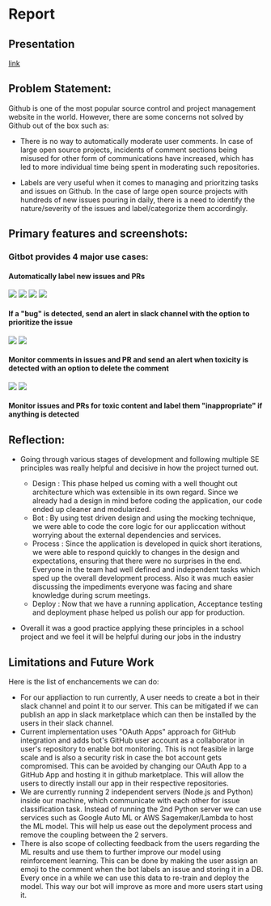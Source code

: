 # Report

## Presentation 
[link](https://www.youtube.com/watch?v=yi6T-52R5bE&feature=youtu.be)

## Problem Statement:

Github is one of the most popular source control and project management website in the world. However, there are some concerns not solved by Github out of the box such as:

* There is no way to automatically moderate user comments. In case of large open source projects, incidents of comment sections being misused for other form of communications have increased, which has led to more individual time being spent in moderating such repositories.

* Labels are very useful when it comes to managing and prioritzing tasks and issues on Github. In the case of large open source projects with hundreds of new issues pouring in daily, there is a need to identify the nature/severity of the issues and label/categorize them accordingly.

## Primary features and screenshots:

### Gitbot provides 4 major use cases:
#### Automatically label new issues and PRs 

![](https://github.ncsu.edu/csc510-fall2019/CSC510-24/blob/master/images/question.png)
![](https://github.ncsu.edu/csc510-fall2019/CSC510-24/blob/master/images/bug.png)
![](https://github.ncsu.edu/csc510-fall2019/CSC510-24/blob/master/images/feature_request.png)
![](https://github.ncsu.edu/csc510-fall2019/CSC510-24/blob/master/images/pr_label.png)

#### If a "bug" is detected, send an alert in slack channel with the option to prioritize the issue

![](https://github.ncsu.edu/csc510-fall2019/CSC510-24/blob/master/images/slack_bug.png)
![](https://github.ncsu.edu/csc510-fall2019/CSC510-24/blob/master/images/slack_bug_prio.png)

#### Monitor comments in issues and PR and send an alert when toxicity is detected with an option to delete the comment

![](https://github.ncsu.edu/csc510-fall2019/CSC510-24/blob/master/images/slack_toxic_comment.png)
![](https://github.ncsu.edu/csc510-fall2019/CSC510-24/blob/master/images/slack_toxic_delete.png)


#### Monitor issues and PRs for toxic content and label them "inappropriate" if anything is detected

## Reflection:

- Going through various stages of development and following multiple SE principles was really helpful and decisive in how the project turned out.
  - Design : This phase helped us coming with a well thought out architecture which was extensible in its own regard. Since we already had a design in mind before coding the application, our code ended up cleaner and modularized.
  - Bot : By using test driven design and using the mocking technique, we were able to code the core logic for our appliccation without worrying about the external dependencies and services.
  - Process :  Since the application is developed in quick short iterations, we were able to respond quickly to changes in the design and expectations, ensuring that there were no surprises in the end. Everyone in the team had well defined and independent tasks which sped up the overall development process. Also it was much easier discussing the impediments everyone was facing and share knowledge during scrum meetings.
  - Deploy : Now that we have a running application, Acceptance testing and deployment phase helped us polish our app for production. 
 
- Overall it was a good practice applying these principles in a school project and we feel it will be helpful during our jobs in the industry
 

## Limitations and Future Work

Here is the list of enchancements we can do:

- For our appliaction to run currently, A user needs to create a bot in their slack channel and point it to our server. This can be mitigated if we can publish an app in slack marketplace which can then be installed by the users in their slack channel.
- Current implementation uses "OAuth Apps" approach for GitHub integration and adds bot's GitHub user account as a collaborator in user's repository to enable bot monitoring. This is not feasible in large scale and is also a security risk in case the bot account gets compromised. This can be avoided by changing our OAuth App to a GitHub App and hosting it in github marketplace. This will allow the users to directly install our app in their respective repositories.
- We are currently running 2 independent servers (Node.js and Python) inside our machine, which communicate with each other for issue classification task. Instead of running the 2nd Python server we can use services such as Google Auto ML or AWS Sagemaker/Lambda to host the ML model. This will help us ease out the depolyment process and remove the coupling between the 2 servers.
- There is also scope of collecting feedback from the users regarding the ML results and use them to further improve our model using reinforcement learning. This can be done by making the user assign an emoji to the comment when the bot labels an issue and storing it in a DB. Every once in a while we can use this data to re-train and deploy the model. This way our bot will improve as more and more users start using it.
